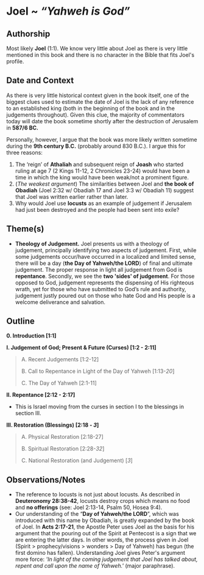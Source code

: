 # Joel ~ *“Yahweh is God”*


## Authorship
Most likely **Joel** (1:1). We know very little about Joel as there is very little mentioned in this book and there is no character in the Bible that fits Joel's profile.


## Date and Context
As there is very little historical context given in the book itself, one of the biggest clues used to estimate the date of Joel is the lack of any reference to an established king (both in the beginning of the book and in the judgements throughout). Given this clue, the majority of commentators today will date the book sometime shortly after the destruction of Jerusalem in **587/6 BC.**

Personally, however, I argue that the book was more likely written sometime during the **9th century B.C.** (probably around 830 B.C.). I argue this for three reasons:

1. The ‘reign’ of **Athaliah** and subsequent reign of **Joash** who started ruling at age 7 (2 Kings 11-12, 2 Chronicles 23-24) would have been a time in which the king would have been weak/not a prominent figure.
2. (*The weakest argument*) The similarities between Joel and **the book of Obadiah** (Joel 2:32 w/ Obadiah 17 and Joel 3:3 w/ Obadiah 11) suggest that Joel was written earlier rather than later.
3. Why would Joel use **locusts** as an example of judgement if Jerusalem had just been destroyed and the people had been sent into exile?


## Theme(s)
- **Theology of Judgement.** Joel presents us with a theology of judgement, principally identifying two aspects of judgement. First, while some judgements occur/have occurred in a localized and limited sense, there will be a day (**the Day of Yahweh/the LORD**) of final and ultimate judgement. The proper response in light all judgement from God is **repentance**. Secondly, we see the **two 'sides' of judgement**. For those opposed to God, judgement represents the dispensing of His righteous wrath, yet for those who have submitted to God’s rule and authority, judgement justly poured out on those who hate God and His people is a welcome deliverance and salvation.


## Outline
**0. Introduction  [1:1]**

**I. Judgement of God; Present & Future (Curses)  [1:2 - 2:11]**

  > A. Recent Judgements  [1:2-12]
  > 
  > B. Call to Repentance in Light of the Day of Yahweh  [1:13-*20*]
  > 
  > C. The Day of Yahweh  [2:1-11]

**II. Repentance  [2:12 - 2:17]**

  - This is Israel moving from the curses in section I to the blessings in section III.

**III. Restoration (Blessings) [2:18 - *3*]**

  > A. Physical Restoration  [2:18-27]
  > 
  > B. Spiritual Restoration  [2:28-*32*]
  > 
  > C. National Restoration (and Judgement)  [*3*]


## Observations/Notes
  - The reference to locusts is not just about locusts. As described in **Deuteronomy 28:38-42**, locusts destroy crops which means no food and **no offerings** (see: Joel 2:13-14, Psalm 50, Hosea 9:4).
  - Our understanding of the “**Day of Yahweh/the LORD**”, which was introduced with this name by Obadiah, is greatly expanded by the book of Joel. In **Acts 2:17-21**, the Apostle Peter uses Joel as the basis for his argument that the pouring out of the Spirit at Pentecost is a sign that we are entering the latter days. In other words, the process given in Joel (Spirit > prophecy/visions > wonders > Day of Yahweh) has begun (the first domino has fallen). Understanding Joel gives Peter's argument more force:  *'In light of the coming judgement that Joel has talked about, repent and call upon the name of Yahweh.'* (major paraphrase).
